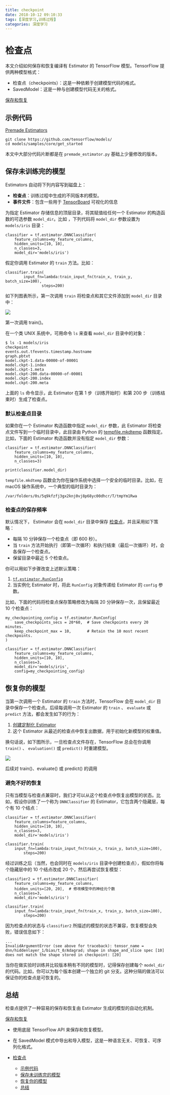 ```yaml
---
title: checkpoint
date: 2018-10-12 09:10:33
tags: [深度学习,训练过程]
categories: 深度学习
---
```

检查点
===

本文介绍如何保存和恢复编译有 Estimator 的 TensorFlow 模型。TensorFlow 提供两种模型格式：

*   检查点（checkpoints）：这是一种依赖于创建模型代码的格式。
*   SavedModel：这是一种与创建模型代码无关的格式。
<!-- more -->
[保存和恢复](//tensorflow.juejin.im/programmers_guide/saved_model.html)

示例代码
----

[Premade Estimators](//tensorflow.juejin.im/get_started/premade_estimators.html)

    git clone https://github.com/tensorflow/models/
    cd models/samples/core/get_started
    

本文中大部分代码片断都是在 `premade_estimator.py` 基础上少量修改的版本。

保存未训练完的模型
---------

Estimators 自动将下列内容写到磁盘上：

*   **检查点**：训练过程中生成的不同版本的模型。
*   **事件文件**：包含一些用于 [TensorBoard](https://developers.google.com/machine-learning/glossary/#TensorBoard) 可视化的信息

为指定 Estimator 存储信息的顶层目录，将其赋值给任何一个 Estimator 的构造函数的可选参数 `model_dir`。比如 ，下列代码将 `model_dir` 参数设置为 `models/iris` 目录：

    classifier = tf.estimator.DNNClassifier(
        feature_columns=my_feature_columns,
        hidden_units=[10, 10],
        n_classes=3,
        model_dir='models/iris')
    

假定你调用 Estimator 的 `train` 方法。比如：

    classifier.train(
            input_fn=lambda:train_input_fn(train_x, train_y, batch_size=100),
                    steps=200)
    

如下列图表所示，第一次调用 `train` 将检查点和其它文件添加到 `model_dir` 目录中：

![](../images/first_train_calls.png)

第一次调用 train()。

在一个类 UNIX 系统中，可用命令 `ls` 来查看 `model_dir` 目录中的对象：

    $ ls -1 models/iris
    checkpoint
    events.out.tfevents.timestamp.hostname
    graph.pbtxt
    model.ckpt-1.data-00000-of-00001
    model.ckpt-1.index
    model.ckpt-1.meta
    model.ckpt-200.data-00000-of-00001
    model.ckpt-200.index
    model.ckpt-200.meta
    

上面的 `ls` 命令显示，此 Estimator 在第 1 步（训练开始时）和第 200 步（训练结束时）生成了检查点。

### 默认检查点目录

如果你在一个 Estimator 构造函数中指定 `model_dir` 参数，此 Estimator 将检查点文件写到一个临时目录中，此目录由 Python 的 [tempfile.mkdtemp](https://docs.python.org/3/library/tempfile.html#tempfile.mkdtemp) 函数指定。比如，下面的 Estimator 构造函数并没有指定 `model_dir` 参数：

    classifier = tf.estimator.DNNClassifier(
        feature_columns=my_feature_columns,
        hidden_units=[10, 10],
        n_classes=3)
    
    print(classifier.model_dir)
    

`tempfile.mkdtemp` 函数会为你在操作系统中选择一个安全的临时目录。比如，在 macOS 操作系统中，一个典型的临时目录为：

    /var/folders/0s/5q9kfzfj3gx2knj0vj8p68yc00dhcr/T/tmpYm1Rwa
    

### 检查点的保存频率

默认情况下， Estimator 会在 `model_dir` 目录中保存 [检查点](https://developers.google.com/machine-learning/glossary/#checkpoint)，并且采用如下策略：

*   每隔 10 分钟保存一个检查点（即 600 秒）。
*   当 `train` 方法开始执行（即第一次循环）和执行结束（最后一次循环）时，会各保存一个检查点。
*   保留目录中最近 5 个检查点。

你可以用如下步骤改变上述默认策略：

1.  [`tf.estimator.RunConfig`](https://www.tensorflow.org/api_docs/python/tf/estimator/RunConfig)
2.  当实例化 Estimator 时，将此 `RunConfig` 对象传递给 Estimator 的 `config` 参数。

比如，下面的代码将检查点保存策略修改为每隔 20 分钟保存一次，且保留最近 10 个检查点：

    my_checkpointing_config = tf.estimator.RunConfig(
        save_checkpoints_secs = 20*60,  # Save checkpoints every 20 minutes.
        keep_checkpoint_max = 10,       # Retain the 10 most recent checkpoints.
    )
    
    classifier = tf.estimator.DNNClassifier(
        feature_columns=my_feature_columns,
        hidden_units=[10, 10],
        n_classes=3,
        model_dir='models/iris',
        config=my_checkpointing_config)
    

恢复你的模型
------

当第一次调用一个 Estimator 的 `train` 方法时，TensorFlow 会在 `model_dir` 目录中保存一个检查点。后续每调用一次 Estimator 的 `train` 、 `evaluate` 或 `predict` 方法，都会发生如下的行为：

1.  [创建定制化 Estimator](//tensorflow.juejin.im/get_started/custom_estimators.html)
2.  这个 Estimator 从最近的检查点中恢复出数据，用于初始化新模型的权重值。

换句话说，如下图所示，一旦检查点文件存在，TensorFlow 总会在你调用 `train()` 、 `evaluation()` 或 `predict()` 时重建模型。

![](../images/subsequent_calls.png)

后续对 train()、evaluate() 或 predict() 的调用

### 避免不好的恢复

只有当模型与检查点兼容时，我们才可以从这个检查点中恢复出模型的状态。比如，假设你训练了一个称为 `DNNClassifier` 的 Estimator，它包含两个隐藏层，每个有 10 个结点：

    classifier = tf.estimator.DNNClassifier(
        feature_columns=feature_columns,
        hidden_units=[10, 10],
        n_classes=3,
        model_dir='models/iris')
    
    classifier.train(
        input_fn=lambda:train_input_fn(train_x, train_y, batch_size=100),
            steps=200)
    

经过训练之后（当然，也会同时在 `models/iris` 目录中创建检查点），假如你将每个隐藏层中的 10 个结点改成 20 个，然后再尝试恢复模型：

    classifier2 = tf.estimator.DNNClassifier(
        feature_columns=my_feature_columns,
        hidden_units=[20, 20],  # 修改模型中的神经元个数
        n_classes=3,
        model_dir='models/iris')
    
    classifier.train(
        input_fn=lambda:train_input_fn(train_x, train_y, batch_size=100),
            steps=200)
    

因为检查点的状态与 `classifier2` 所描述的模型的状态不兼容，恢复模型会失败，错误信息如下：

    ...
    InvalidArgumentError (see above for traceback): tensor_name =
    dnn/hiddenlayer_1/bias/t_0/Adagrad; shape in shape_and_slice spec [10]
    does not match the shape stored in checkpoint: [20]
    

当你在做实验时训练并比较版本稍有不同的模型时，记得保存创建每个 `model_dir` 的代码。比如，你可以为每个版本创建一个独立的 git 分支。这种分隔的做法可以保证你的检查点是可恢复的。

总结
--

检查点提供了一种容易的保存和恢复由 Estimator 生成的模型的自动化机制。

[保存和恢复](//tensorflow.juejin.im/programmers_guide/saved_model.html)

*   使用底层 TensorFlow API 来保存和恢复模型。
*   在 SavedModel 模式中导出和导入模型，这是一种语言无关、可恢复、可序列化格式。

*   [检查点](#toc-0)
    *   [示例代码](#toc-1)
    *   [保存未训练完的模型](#toc-2)
    *   [恢复你的模型](#toc-5)
    *   [总结](#toc-7)